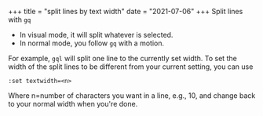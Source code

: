 +++
title = "split lines by text width"
date = "2021-07-06"
+++
Split lines with `gq`
- In visual mode, it will split whatever is selected.
- In normal mode, you follow `gq` with a motion.

For example, `gql` will split one line to the currently set width. To set the width of the split lines to be different from your current setting, you can use

`:set textwidth=<n>`

Where n=number of characters you want in a line, e.g., 10, and change back to your normal width when you're done.
